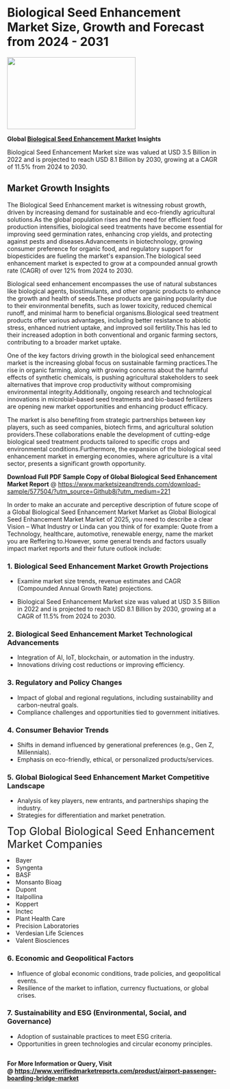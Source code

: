 <H1>Biological Seed Enhancement Market Size, Growth and Forecast from 2024 - 2031</H1><img class="aligncenter size-medium wp-image-584254" src="https://thirdeyenews.in/wp-content/uploads/2024/09/Global-Market-Research-300x168.jpeg" alt="" width="300" height="168" /><p><strong>Global&nbsp;<a href="https://www.marketsizeandtrends.com/download-sample/577504/?utm_source=Github8j?utm_medium=221">Biological Seed Enhancement Market</a> Insights</strong></p><p>Biological Seed Enhancement Market size was valued at USD 3.5 Billion in 2022 and is projected to reach USD 8.1 Billion by 2030, growing at a CAGR of 11.5% from 2024 to 2030.</p><p><h2>Market Growth Insights</h2> <p>The Biological Seed Enhancement market is witnessing robust growth, driven by increasing demand for sustainable and eco-friendly agricultural solutions.As the global population rises and the need for efficient food production intensifies, biological seed treatments have become essential for improving seed germination rates, enhancing crop yields, and protecting against pests and diseases.Advancements in biotechnology, growing consumer preference for organic food, and regulatory support for biopesticides are fueling the market's expansion.The biological seed enhancement market is expected to grow at a compounded annual growth rate (CAGR) of over 12% from 2024 to 2030.</p> <p>Biological seed enhancement encompasses the use of natural substances like biological agents, biostimulants, and other organic products to enhance the growth and health of seeds.These products are gaining popularity due to their environmental benefits, such as lower toxicity, reduced chemical runoff, and minimal harm to beneficial organisms.Biological seed treatment products offer various advantages, including better resistance to abiotic stress, enhanced nutrient uptake, and improved soil fertility.This has led to their increased adoption in both conventional and organic farming sectors, contributing to a broader market uptake.</p> <p>One of the key factors driving growth in the biological seed enhancement market is the increasing global focus on sustainable farming practices.The rise in organic farming, along with growing concerns about the harmful effects of synthetic chemicals, is pushing agricultural stakeholders to seek alternatives that improve crop productivity without compromising environmental integrity.Additionally, ongoing research and technological innovations in microbial-based seed treatments and bio-based fertilizers are opening new market opportunities and enhancing product efficacy.</p> <p>The market is also benefiting from strategic partnerships between key players, such as seed companies, biotech firms, and agricultural solution providers.These collaborations enable the development of cutting-edge biological seed treatment products tailored to specific crops and environmental conditions.Furthermore, the expansion of the biological seed enhancement market in emerging economies, where agriculture is a vital sector, presents a significant growth opportunity.</p> <p><span class=""><strong>Download Full PDF Sample Copy of Global Biological Seed Enhancement Market Report</strong> @ <a href="https://www.marketsizeandtrends.com/download-sample/577504/?utm_source=Github8j?utm_medium=221" target="_blank">https://www.marketsizeandtrends.com/download-sample/577504/?utm_source=Github8j?utm_medium=221</a></span></p><p>In order to make an accurate and perceptive description of future scope of a Global&nbsp;Biological Seed Enhancement Market Market as Global&nbsp;Biological Seed Enhancement Market Market of 2025, you need to describe a clear Vision &ndash; What Industry or Linda can you think of for example: Quote from a Technology, healthcare, automotive, renewable energy, name the market you are Reffering to.However, some general trends and factors usually impact market reports and their future outlook include:</p><h3>1.&nbsp;<strong>Biological Seed Enhancement Market Growth Projections</strong></h3><ul><li>Examine market size trends, revenue estimates and CAGR (Compounded Annual Growth Rate) projections.</li><li><p>Biological Seed Enhancement Market size was valued at USD 3.5 Billion in 2022 and is projected to reach USD 8.1 Billion by 2030, growing at a CAGR of 11.5% from 2024 to 2030.</p></li></ul><h3>2.&nbsp;<strong>Biological Seed Enhancement Market Technological Advancements</strong></h3><ul><li>Integration of AI, IoT, blockchain, or automation in the industry.</li><li>Innovations driving cost reductions or improving efficiency.</li></ul><h3>3.&nbsp;<strong>Regulatory and Policy Changes</strong></h3><ul><li>Impact of global and regional regulations, including sustainability and carbon-neutral goals.</li><li>Compliance challenges and opportunities tied to government initiatives.</li></ul><h3>4.&nbsp;<strong>Consumer Behavior Trends</strong></h3><ul><li>Shifts in demand influenced by generational preferences (e.g., Gen Z, Millennials).</li><li>Emphasis on eco-friendly, ethical, or personalized products/services.</li></ul><h3>5.&nbsp;<strong>Global Biological Seed Enhancement Market Competitive Landscape</strong></h3><ul><li>Analysis of key players, new entrants, and partnerships shaping the industry.</li><li>Strategies for differentiation and market penetration.</li></ul><p data-pm-slice="1 1 []"><span style="color: inherit; font-family: inherit; font-size: 25px;">Top Global Biological Seed Enhancement Market Companies</span></p><div class="" data-test-id=""><p><li>Bayer</li><li> Syngenta</li><li> BASF</li><li> Monsanto Bioag</li><li> Dupont</li><li> Italpollina</li><li> Koppert</li><li> Inctec</li><li> Plant Health Care</li><li> Precision Laboratories</li><li> Verdesian Life Sciences</li><li> Valent Biosciences</li></p></div><h3>6.&nbsp;<strong>Economic and Geopolitical Factors</strong></h3><ul><li>Influence of global economic conditions, trade policies, and geopolitical events.</li><li>Resilience of the market to inflation, currency fluctuations, or global crises.</li></ul><h3>7.&nbsp;<strong>Sustainability and ESG (Environmental, Social, and Governance)</strong></h3><ul><li>Adoption of sustainable practices to meet ESG criteria.</li><li>Opportunities in green technologies and circular economy principles.</li></ul><h2><strong style="font-size: 14px;">For More Information or Query, Visit @&nbsp;</strong><a style="background-color: #ffffff; font-size: 14px;" href="https://www.marketsizeandtrends.com/report/biological-seed-enhancement-market/" target="_blank">https://www.verifiedmarketreports.com/product/airport-passenger-boarding-bridge-market</a></h2>